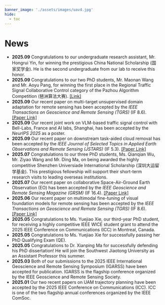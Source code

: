 ```yaml
---
banner_image: './assets/images/uav4.jpg'
hide:
  - toc
---
```


# **News**
- **2025.09** Congratulations to our undergraduate research assistant, Mr. Hongrui Yin, for winning the prestigious China National Scholarship (国家奖学金). He is the second undergraduate from our lab to receive this honor. 
- **2025.09** Congratulations to our two PhD students, Mr. Maonan Wang and Mr. Aoyu Pang, for winning the first place in the Regional Traffic Signal Collaborative Control category of the Pazhou Algorithm Competition (琶洲算法大赛). [[Link]](https://www.aicompetition-pz.com/)
- **2025.09** Our recent paper on multi-target unsupervised domain adaptation for remote sensing has been accepted by the *IEEE Transactions on Geoscience and Remote Sensing (TGRS)* (IF 8.6). [[Paper Link]](https://ieeexplore.ieee.org/document/11185121)
- **2025.09** Our recent joint work on VLM-based traffic signal control with Bell-Labs, France and AI labs, Shanghai, has been accepted by the *NeurIPS 2025* as a poster. 
- **2025.09** Our recent paper on downstream task-aided cloud removal has been accepted by the *IEEE Journal of Selected Topics in Applied Earth Observations and Remote Sensing (JSTARS)* (IF 5.3). [[Paper Link]](https://ieeexplore.ieee.org/document/11165130)
- **2025.07** Congratulations to our three PhD students, Ms. Qianqian Wu, Mr. Ziyao Wang and Mr. Ding Ma, on being awarded the highly competitive Shenzhen Universiade International Scholarship (深圳大运留学基金). This prestigious fellowship will support their short-term research visits to leading overseas institutions.
- **2025.07** Our recent paper on collaborative Space-Air-Ground Earth Observation (EO) has been accepted by the *IEEE Geoscience and Remote Sensing Magazine (GRSM)* (IF 16.4). [[Paper Link]](https://ieeexplore.ieee.org/document/11096407)
- **2025.06** Our recent paper on multimodal fine-tuning of visual foundation models for remote sensing has been accepted by the *IEEE Transactions on Geoscience and Remote Sensing (TGRS)* (IF 8.6). [[Paper Link]](https://ieeexplore.ieee.org/document/11063320)
- **2025.05** Congratulations to Ms. Yuejiao Xie, our third-year PhD student, for receiving a highly competitive IEEE WICE student grant to attend the 2025 IEEE Conference on Communications (ICC) in Montreal, Canada.
- **2025.05** Congratulations to Ms. Yuejiao Xie for successfully passing her PhD Qualifying Exam (QE).
- **2025.05** Congratulations to Dr. Xianping Ma for successfully defending his PhD dissertation! He will join the Southwest Jiaotong University as an Assistant Professor this summer.
- **2025.03** Both of our submissions to the 2025 IEEE International Geoscience and Remote Sensing Symposium (IGARSS) have been accepted for publication. IGARSS is the flagship conference organized by the IEEE Geoscience and Remote Sensing Society.
- **2025.01** Our two recent papers on UAM trajectory planning have been accepted by the 2025 IEEE Conference on Communications (ICC). ICC is one of the two flagship annual conferences organized by the IEEE ComSoc.
